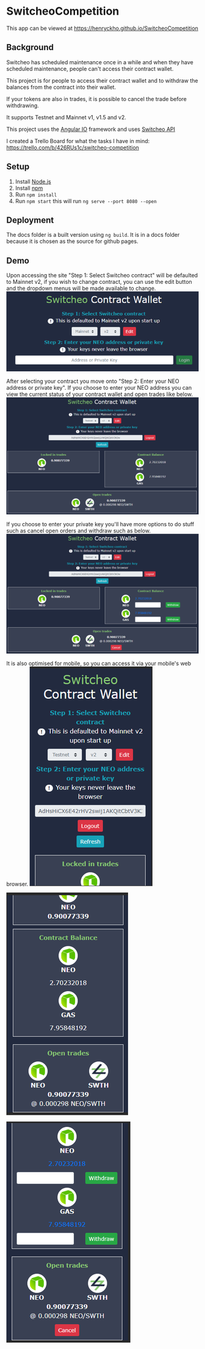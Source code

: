 # SwitcheoCompetition
This app can be viewed at https://henryckho.github.io/SwitcheoCompetition
## Background
Switcheo has scheduled maintenance once in a while and when they have scheduled maintenance, people can't access their contract wallet.

This project is for people to access their contract wallet and to withdraw the balances from the contract into their wallet.

If your tokens are also in trades, it is possible to cancel the trade before withdrawing.

It supports Testnet and Mainnet v1, v1.5 and v2.

This project uses the [Angular IO](https://angular.io/) framework and uses [Switcheo API](https://docs.switcheo.network/)

I created a Trello Board for what the tasks I have in mind: https://trello.com/b/426RUs1c/switcheo-competition

## Setup
1. Install [Node.js](https://nodejs.org/)
2. Install [npm](https://www.npmjs.com/)
3. Run `npm install`
4. Run `npm start` this will run `ng serve --port 8080 --open`

## Deployment
The docs folder is a built version using `ng build`. It is in a docs folder because it is chosen as the source for github pages.

## Demo

Upon accessing the site "Step 1: Select Switcheo contract" will be defaulted to Mainnet v2, if you wish to change contract, you can use the edit button and the dropdown menus will be made available to change.
![](https://raw.githubusercontent.com/henryckho/SwitcheoCompetition/master/readme-img/001.PNG)

After selecting your contract you move onto "Step 2: Enter your NEO address or private key".
If you choose to enter your NEO address you can view the current status of your contract wallet and open trades like below.
![](https://raw.githubusercontent.com/henryckho/SwitcheoCompetition/master/readme-img/002.PNG)

If you choose to enter your private key you'll have more options to do stuff such as cancel open orders and withdraw such as below.
![](https://raw.githubusercontent.com/henryckho/SwitcheoCompetition/master/readme-img/003.PNG)

It is also optimised for mobile, so you can access it via your mobile's web browser.
![](https://raw.githubusercontent.com/henryckho/SwitcheoCompetition/master/readme-img/004.PNG)

![](https://raw.githubusercontent.com/henryckho/SwitcheoCompetition/master/readme-img/005.PNG)

![](https://raw.githubusercontent.com/henryckho/SwitcheoCompetition/master/readme-img/006.PNG)
